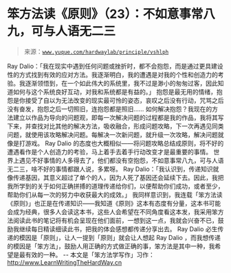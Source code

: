 # 笨方法读《原则》（23）：不如意事常八九，可与人语无二三

> 来源：[`www.yuque.com/hardwaylab/principle/vshlph`](https://www.yuque.com/hardwaylab/principle/vshlph)

<ne-p id="1461ab51e5e6b1b6b79560bcea5570d7_p_2" data-lake-id="1461ab51e5e6b1b6b79560bcea5570d7_p_2"><ne-text id="u5ab060fe" ne-bold="true">Ray Dalio：「我在现实中遇到任何问题或挫折时，都不会抱怨，而是通过更具建设性的方式找到有效的应对方法。我逐渐明白，我的遭遇是对我的个性和创造力的考验。我逐渐领悟到，在一个如此伟大的系统里，我不过是渺小的匆匆过客，因此知道如何与这个系统良好互动，对我和系统都是有益的。」</ne-text></ne-p> <ne-p id="fc255a57e7be0fb7ef24c503240fdc2b_p_4" data-lake-id="fc255a57e7be0fb7ef24c503240fdc2b_p_4"><ne-text id="ucc65b9c6">抱怨是最无用的情绪，抱怨是你接受了自以为无法改变的现实最可怜的姿态，哀叹之后没有行动，咒骂之后没有奋发，抱怨之后一切照旧，连抱怨都是照旧……</ne-text></ne-p> <ne-p id="058e0b89273b1a719eefbfd017ea5962_p_6" data-lake-id="058e0b89273b1a719eefbfd017ea5962_p_6"><ne-text id="u94feb608">如何解决抱怨？我现在的方法建立以作品为导向的问题观，即每一次解决问题的过程都是我的作品，我将其写下来，并查找对比其他的解决方法，吸收融合，形成问题攻略，下一次再遇见同类问题，就使用该攻略解决问题。每解决一次新问题，就升级一次攻略，解决问题就像是打游戏。</ne-text></ne-p> <ne-p id="2ea55de3f47c75b93ee97de07aa998ac_p_8" data-lake-id="2ea55de3f47c75b93ee97de07aa998ac_p_8"><ne-text id="u2fac0103">Ray Dalio 的态度也大概相似——将问题攻略总结成原则，将不好的遭遇看作是个人创造力的考验，马上着手去着手行动改变才是最重要的事情。</ne-text></ne-p> <ne-p id="cfda6bba2db062af245e39a3f7663502_p_10" data-lake-id="cfda6bba2db062af245e39a3f7663502_p_10"><ne-text id="ufaed70e0">世界上遇见不好事情的人多得去了，他们都没有空抱怨，不如意事常八九，可与人语无二三，啥不好的事情都跟人说，多累呀。</ne-text></ne-p> <ne-p id="dafd0bb98c3d3995f6be1c75de711853_p_12" data-lake-id="dafd0bb98c3d3995f6be1c75de711853_p_12"><ne-text id="u6a76ffc2" ne-bold="true">Ray Dalio：「我认识到，传递知识就像传递基因，其意义超过了单个的人，因为人死了基因还会延续下去。因此，我把我所学到的关于如何正确拼搏的道理传递给你们，以便帮助你们成功，或者至少，帮助你们从每一次的努力中收获最大的成效。」</ne-text></ne-p> <ne-p id="1b7e9b564a87bb83ccc8ad317561c304_p_14" data-lake-id="1b7e9b564a87bb83ccc8ad317561c304_p_14"><ne-text id="u53d8e65d">我同样意识到，我连载「笨方法读《原则》」也正是在传递知识——我知道《原则》这本有态度有分量，这本书可能会成为经典，很多人会读这本书，这些人会希望在不同角度看这本发，我采用笨方法阅读此书的笔记将有机会呈现在他们面前，一想到这一点，我就会兴奋不已，鼓励我继续每日精读细读此书，把我的体会感想都传递分享出去。</ne-text></ne-p> <ne-p id="bde3d3d3b265e1c5706dd6200f25be15_p_16" data-lake-id="bde3d3d3b265e1c5706dd6200f25be15_p_16"><ne-text id="ud8d04fdb">Ray Dalio 必生传递的模因是「原则」，让人一提到「原则」就会让人想起 Ray Dalio ，而我想传递的模因是「笨方法」，鼓励人用正确的方式做正确的事，笨方法是其中一种，我希望是最有效的一种。</ne-text></ne-p> <ne-p id="32c807e771f227f424bd90808d974237_p_18" data-lake-id="32c807e771f227f424bd90808d974237_p_18"><ne-text id="u680bea6e">--</ne-text></ne-p> <ne-p id="4b5b409f346b9110d81cea7f1900d7ee_p_20" data-lake-id="4b5b409f346b9110d81cea7f1900d7ee_p_20"><ne-text id="u762f5d2e">本文是「笨方法学写作」习作：</ne-text>[<ne-text id="u90b88bf4">http://www.LearnWritingTheHardWay.cn</ne-text>](http://www.LearnWritingTheHardWay.cn)</ne-p>
